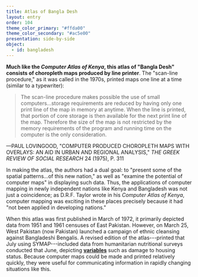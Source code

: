```yaml
---
title: Atlas of Bangla Desh
layout: entry
order: 104
theme_color_primary: "#ffda00"
theme_color_secondary: "#ac5e00"
presentation: side-by-side
object:
  - id: bangladesh
---
```


**Much like the *Computer Atlas of Kenya*, this atlas of "Bangla Desh" consists of choropleth maps produced by line printer**. The "scan-line procedure," as it was called in the 1970s, printed maps one line at a time (similar to a typewriter):

> The scan-line procedure makes possible the use of small computers...storage requirements are reduced by having only one print line of the map in memory at anytime. When the line is printed, that portion of core storage is then available for the next print line of the map. Therefore the size of the map is not restricted by the memory requirements of the program and running time on the computer is the only consideration.

<div class="container pullquote-citation">—PAUL LOVINGOOD, "COMPUTER PRODUCED CHOROPLETH MAPS WITH OVERLAYS: AN AID IN URBAN AND REGIONAL ANALYSIS," <i>THE GREEK REVIEW OF SOCIAL RESEARCH</i> 24 (1975), P. 311</div>

In making the atlas, the authors had a dual goal: to "present some of the spatial patterns...of this new nation," as well as "examine the potential of computer maps" in displaying such data. Thus, the applications of computer mapping in newly independent nations like Kenya and Bangladesh was not just a coincidence; as D.R.F. Taylor wrote in his *Computer Atlas of Kenya*, computer mapping was exciting in these places precisely because it had "not been applied in developing nations."

When this atlas was first published in March of 1972, it primarily depicted data from 1951 and 1961 censuses of East Pakistan. However, on March 25, West Pakistan (now Pakistan) launched a campaign of ethnic cleansing against Bangladeshi Bengalis. A revised edition of the atlas---printed that July using SYMAP---included data from humanitarian nutritional surveys conducted that June, depicting **<a class="gloss" target="blank" href="../../../glossary/">variables</a>** such as damage to housing status. Because computer maps could be made and printed relatively quickly, they were useful for communicating information in rapidly changing situations like this.